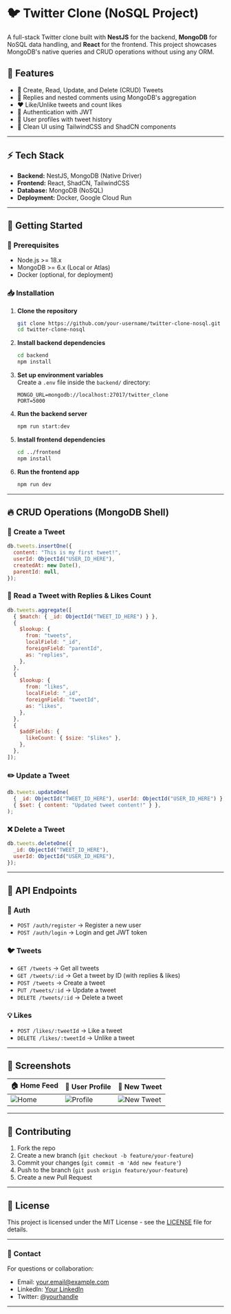 # 🐦 **Twitter Clone (NoSQL Project)**

A full-stack Twitter clone built with **NestJS** for the backend, **MongoDB** for NoSQL data handling, and **React** for the frontend. This project showcases MongoDB's native queries and CRUD operations without using any ORM.

## 📜 **Features**

- 📝 Create, Read, Update, and Delete (CRUD) Tweets
- 💬 Replies and nested comments using MongoDB's aggregation
- ❤️ Like/Unlike tweets and count likes
- 🔐 Authentication with JWT
- 👤 User profiles with tweet history
- 📄 Clean UI using TailwindCSS and ShadCN components

---

## ⚡ **Tech Stack**

- **Backend:** NestJS, MongoDB (Native Driver)
- **Frontend:** React, ShadCN, TailwindCSS
- **Database:** MongoDB (NoSQL)
- **Deployment:** Docker, Google Cloud Run

---

## 🚀 **Getting Started**

### 🔧 **Prerequisites**

- Node.js >= 18.x
- MongoDB >= 6.x (Local or Atlas)
- Docker (optional, for deployment)

### 📥 **Installation**

1. **Clone the repository**

   ```bash
   git clone https://github.com/your-username/twitter-clone-nosql.git
   cd twitter-clone-nosql
   ```

2. **Install backend dependencies**

   ```bash
   cd backend
   npm install
   ```

3. **Set up environment variables**  
   Create a `.env` file inside the `backend/` directory:

   ```
   MONGO_URL=mongodb://localhost:27017/twitter_clone
   PORT=5000
   ```

4. **Run the backend server**

   ```bash
   npm run start:dev
   ```

5. **Install frontend dependencies**

   ```bash
   cd ../frontend
   npm install
   ```

6. **Run the frontend app**

   ```bash
   npm run dev
   ```

---

## 🔥 **CRUD Operations (MongoDB Shell)**

### 📝 **Create a Tweet**

```js
db.tweets.insertOne({
  content: "This is my first tweet!",
  userId: ObjectId("USER_ID_HERE"),
  createdAt: new Date(),
  parentId: null,
});
```

### 📖 **Read a Tweet with Replies & Likes Count**

```js
db.tweets.aggregate([
  { $match: { _id: ObjectId("TWEET_ID_HERE") } },
  {
    $lookup: {
      from: "tweets",
      localField: "_id",
      foreignField: "parentId",
      as: "replies",
    },
  },
  {
    $lookup: {
      from: "likes",
      localField: "_id",
      foreignField: "tweetId",
      as: "likes",
    },
  },
  {
    $addFields: {
      likeCount: { $size: "$likes" },
    },
  },
]);
```

### ✏️ **Update a Tweet**

```js
db.tweets.updateOne(
  { _id: ObjectId("TWEET_ID_HERE"), userId: ObjectId("USER_ID_HERE") },
  { $set: { content: "Updated tweet content!" } },
);
```

### ❌ **Delete a Tweet**

```js
db.tweets.deleteOne({
  _id: ObjectId("TWEET_ID_HERE"),
  userId: ObjectId("USER_ID_HERE"),
});
```

---

## 🔑 **API Endpoints**

### 📍 **Auth**

- `POST /auth/register` → Register a new user
- `POST /auth/login` → Login and get JWT token

### 🐦 **Tweets**

- `GET /tweets` → Get all tweets
- `GET /tweets/:id` → Get a tweet by ID (with replies & likes)
- `POST /tweets` → Create a tweet
- `PUT /tweets/:id` → Update a tweet
- `DELETE /tweets/:id` → Delete a tweet

### 💡 **Likes**

- `POST /likes/:tweetId` → Like a tweet
- `DELETE /likes/:tweetId` → Unlike a tweet

---

## 🎨 **Screenshots**

| 🏠 Home Feed                    | 👤 User Profile                       | 📝 New Tweet                              |
| ------------------------------- | ------------------------------------- | ----------------------------------------- |
| ![Home](./screenshots/home.png) | ![Profile](./screenshots/profile.png) | ![New Tweet](./screenshots/new-tweet.png) |

---

## 🤝 **Contributing**

1. Fork the repo
2. Create a new branch (`git checkout -b feature/your-feature`)
3. Commit your changes (`git commit -m 'Add new feature'`)
4. Push to the branch (`git push origin feature/your-feature`)
5. Create a new Pull Request

---

## 📜 **License**

This project is licensed under the MIT License - see the [LICENSE](LICENSE) file for details.

---

### 📢 **Contact**

For questions or collaboration:

- Email: <your.email@example.com>
- LinkedIn: [Your LinkedIn](https://linkedin.com/in/your-profile)
- Twitter: [@yourhandle](https://twitter.com/yourhandle)

---
